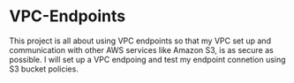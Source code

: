 # VPC-Endpoints
This project is all about using VPC endpoints so that my VPC set up and communication with other AWS services like Amazon S3, is as secure as possible. I will set up a VPC endpoing and test my endpoint connetion using S3 bucket policies.

